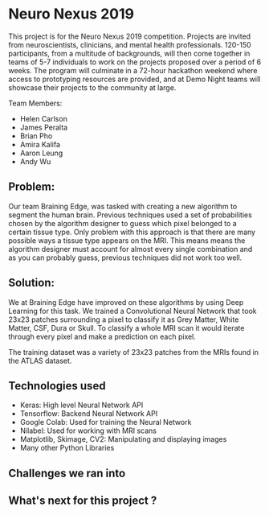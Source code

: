 # Neuro Nexus 2019
This project is for the Neuro Nexus 2019 competition. Projects are invited from neuroscientists, clinicians, and mental health professionals. 120-150 participants, from a multitude of backgrounds, will then come together in teams of 5-7 individuals to work on the projects proposed over a period of 6 weeks. The program will culminate in a 72-hour hackathon weekend where access to prototyping resources are provided, and at Demo Night teams will showcase their projects to the community at large. 

Team Members:
* Helen Carlson
* James Peralta
* Brian Pho
* Amira Kalifa
* Aaron Leung
* Andy Wu

## Problem:
Our team Braining Edge, was tasked with creating a new algorithm to segment the human brain. Previous techniques used a set of probabilities chosen by the algorithm designer to guess which pixel belonged to a certain tissue type. Only problem with this approach is that there are many possible ways a tissue type appears on the MRI. This means means the algorithm designer must account for almost every single combination and as you can probably guess, previous techniques did not work too well.

## Solution:
We at Braining Edge have improved on these algorithms by using Deep Learning for this task. We trained a Convolutional Neural Network that took 23x23 patches surrounding a pixel to classify it as Grey Matter, White Matter, CSF, Dura or Skull. To classify a whole MRI scan it would iterate through every pixel and make a prediction on each pixel.

The training dataset was a variety of 23x23 patches from the MRIs found in the ATLAS dataset. 

## Technologies used
* Keras: High level Neural Network API
* Tensorflow: Backend Neural Network API
* Google Colab: Used for training the Neural Network
* Nilabel: Used for working with MRI scans
* Matplotlib, Skimage, CV2: Manipulating and displaying images
* Many other Python Libraries

## Challenges we ran into

## What's next for this project ?
